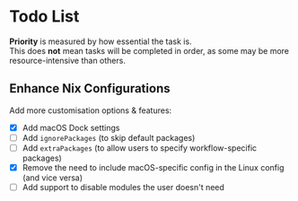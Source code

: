 # Todo List

**Priority** is measured by how essential the task is.  
This does **not** mean tasks will be completed in order, as some may be more resource-intensive than others.

## Enhance Nix Configurations
Add more customisation options & features:

- [x] Add macOS Dock settings
- [ ] Add `ignorePackages` (to skip default packages)  
- [ ] Add `extraPackages` (to allow users to specify workflow-specific packages)  
- [x] Remove the need to include macOS-specific config in the Linux config (and vice versa)
- [ ] Add support to disable modules the user doesn't need  
